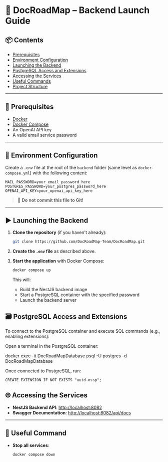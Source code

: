 # 🚀 DocRoadMap – Backend Launch Guide

## 📦 Contents

* [Prerequisites](#-prerequisites)
* [Environment Configuration](#-environment-configuration)
* [Launching the Backend](#-launching-the-backend)
* [PostgreSQL Access and Extensions](#-postgresql-access-and-extensions)
* [Accessing the Services](#-accessing-the-services)
* [Useful Commands](#-useful-commands)
* [Project Structure](#-project-structure)

---

## 🔧 Prerequisites

* [Docker](https://www.docker.com/)
* [Docker Compose](https://docs.docker.com/compose/)
* An OpenAI API key
* A valid email service password

---

## 🧾 Environment Configuration

Create a `.env` file at the root of the `backend` folder (same level as `docker-compose.yml`) with the following content:

```env
MAIL_PASSWORD=your_email_password_here
POSTGRES_PASSWORD=your_postgres_password_here
OPENAI_API_KEY=your_openai_api_key_here
```

> 🔐 **Do not commit this file to Git!**

---

## ▶️ Launching the Backend

1. **Clone the repository** (if you haven't already):

   ```bash
   git clone https://github.com/DocRoadMap-Team/DocRoadMap.git
   ```

2. **Create the `.env` file** as described above.

3. **Start the application** with Docker Compose:

   ```bash
   docker compose up
   ```

   This will:

   * Build the NestJS backend image
   * Start a PostgreSQL container with the specified password
   * Launch the backend server


## 🗃️ PostgreSQL Access and Extensions

To connect to the PostgreSQL container and execute SQL commands (e.g., enabling extensions):

Open a terminal in the PostgreSQL container:

docker exec -it DocRoadMapDatabase psql -U postgres -d DocRoadMapDatabase

Once connected to PostgreSQL, run:

```CREATE EXTENSION IF NOT EXISTS "uuid-ossp";```

## 🌐 Accessing the Services

* **NestJS Backend API**: [http://localhost:8082](http://localhost:8082)
* **Swagger Documentation**: [http://localhost:8082/api/docs](http://localhost:8082/api/docs)

---

## 🧹 Useful Command

* **Stop all services**:

  ```bash
  docker compose down
  ```